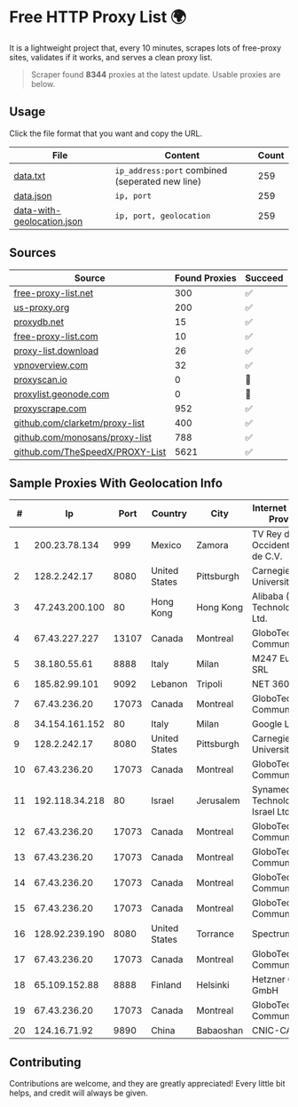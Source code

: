 
# Free HTTP Proxy List 🌍

It is a lightweight project that, every 10 minutes, scrapes lots of free-proxy sites, validates if it works, and serves a clean proxy list.


> Scraper found **8344** proxies at the latest update. Usable proxies are below.

## Usage

Click the file format that you want and copy the URL.


|File|Content|Count|
|----|-------|-----|
|[data.txt](https://raw.githubusercontent.com/themiralay/Proxy-List-World/master/data.txt)|`ip_address:port` combined (seperated new line)|259|
|[data.json](https://raw.githubusercontent.com/themiralay/Proxy-List-World/master/data.json)|`ip, port`|259|
|[data-with-geolocation.json](https://raw.githubusercontent.com/themiralay/Proxy-List-World/master/data-with-geolocation.json)|`ip, port, geolocation`|259|

## Sources

|Source|Found Proxies|Succeed|
|------|-------------|-------|
|[free-proxy-list.net](https://free-proxy-list.net)|300|✅|
|[us-proxy.org](https://www.us-proxy.org)|200|✅|
|[proxydb.net](http://proxydb.net)|15|✅|
|[free-proxy-list.com](https://free-proxy-list.com/?page=&port=&type%5B%5D=http&type%5B%5D=https&up_time=0&search=Search)|10|✅|
|[proxy-list.download](https://www.proxy-list.download/HTTP)|26|✅|
|[vpnoverview.com](https://vpnoverview.com/privacy/anonymous-browsing/free-proxy-servers)|32|✅|
|[proxyscan.io](https://www.proxyscan.io)|0|🚫|
|[proxylist.geonode.com](https://proxylist.geonode.com/api/proxy-list?limit=300&page=1&sort_by=lastChecked&sort_type=desc&protocols=http,https)|0|🚫|
|[proxyscrape.com](https://api.proxyscrape.com/v2/?request=displayproxies&protocol=http&timeout=10000&country=all&ssl=all&anonymity=all)|952|✅|
|[github.com/clarketm/proxy-list](https://raw.githubusercontent.com/clarketm/proxy-list/master/proxy-list-raw.txt)|400|✅|
|[github.com/monosans/proxy-list](https://raw.githubusercontent.com/monosans/proxy-list/main/proxies/http.txt)|788|✅|
|[github.com/TheSpeedX/PROXY-List](https://raw.githubusercontent.com/TheSpeedX/PROXY-List/master/http.txt)|5621|✅|


## Sample Proxies With Geolocation Info

|#|Ip|Port|Country|City|Internet Service Provider|
|-|--|----|-------|----|-------------------------|
|1|200.23.78.134|999|Mexico|Zamora|TV Rey de Occidente, S.A. de C.V.|
|2|128.2.242.17|8080|United States|Pittsburgh|Carnegie Mellon University|
|3|47.243.200.100|80|Hong Kong|Hong Kong|Alibaba (US) Technology Co., Ltd.|
|4|67.43.227.227|13107|Canada|Montreal|GloboTech Communications|
|5|38.180.55.61|8888|Italy|Milan|M247 Europe SRL|
|6|185.82.99.101|9092|Lebanon|Tripoli|NET 360 S.A.R.L|
|7|67.43.236.20|17073|Canada|Montreal|GloboTech Communications|
|8|34.154.161.152|80|Italy|Milan|Google LLC|
|9|128.2.242.17|8080|United States|Pittsburgh|Carnegie Mellon University|
|10|67.43.236.20|17073|Canada|Montreal|GloboTech Communications|
|11|192.118.34.218|80|Israel|Jerusalem|Synamedia Technologies Israel Ltd|
|12|67.43.236.20|17073|Canada|Montreal|GloboTech Communications|
|13|67.43.236.20|17073|Canada|Montreal|GloboTech Communications|
|14|67.43.236.20|17073|Canada|Montreal|GloboTech Communications|
|15|67.43.236.20|17073|Canada|Montreal|GloboTech Communications|
|16|128.92.239.190|8080|United States|Torrance|Spectrum|
|17|67.43.236.20|17073|Canada|Montreal|GloboTech Communications|
|18|65.109.152.88|8888|Finland|Helsinki|Hetzner Online GmbH|
|19|67.43.236.20|17073|Canada|Montreal|GloboTech Communications|
|20|124.16.71.92|9890|China|Babaoshan|CNIC-CAS|



## Contributing

Contributions are welcome, and they are greatly appreciated! Every
little bit helps, and credit will always be given.

